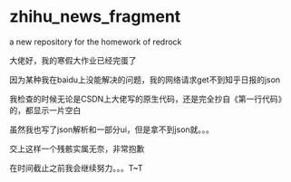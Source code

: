 # zhihu_news_fragment
a new repository for the homework of redrock

大佬好，我的寒假大作业已经完蛋了

因为某种我在baidu上没能解决的问题，我的网络请求get不到知乎日报的json

我检查的时候无论是CSDN上大佬写的原生代码，还是完全抄自《第一行代码》的，都显示一片空白

虽然我也写了json解析和一部分ui，但是拿不到json就。。。

交上这样一个残骸实属无奈，非常抱歉

在时间截止之前我会继续努力。。。T~T

